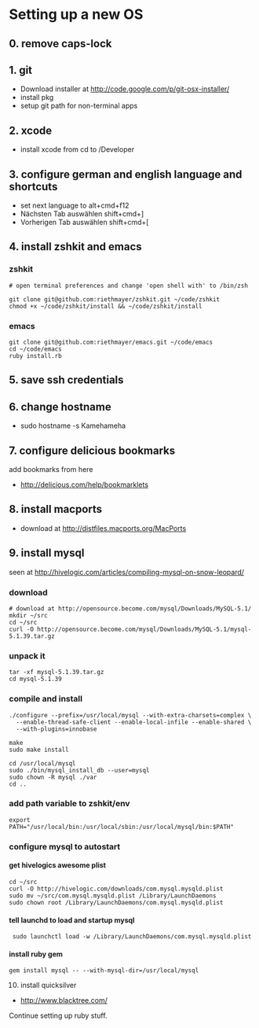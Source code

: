 # Setting up a new OS

## 0. remove caps-lock 

## 1. git
 * Download installer at http://code.google.com/p/git-osx-installer/
 * install pkg
 * setup git path for non-terminal apps

## 2. xcode
 * install xcode from cd to /Developer

## 3. configure german and english language and shortcuts
 * set next language to alt+cmd+f12
 * Nächsten Tab auswählen shift+cmd+]
 * Vorherigen Tab auswählen shift+cmd+[

## 4. install zshkit and emacs

### zshkit

    # open terminal preferences and change 'open shell with' to /bin/zsh
    
    git clone git@github.com:riethmayer/zshkit.git ~/code/zshkit
    chmod +x ~/code/zshkit/install && ~/code/zshkit/install

### emacs

    git clone git@github.com:riethmayer/emacs.git ~/code/emacs
    cd ~/code/emacs
    ruby install.rb

## 5. save ssh credentials

## 6. change hostname
 * sudo hostname -s Kamehameha

## 7. configure delicious bookmarks

add bookmarks from here
 * http://delicious.com/help/bookmarklets

## 8. install macports
 * download at http://distfiles.macports.org/MacPorts
 
## 9. install mysql 

seen at http://hivelogic.com/articles/compiling-mysql-on-snow-leopard/

### download

    # download at http://opensource.become.com/mysql/Downloads/MySQL-5.1/
    mkdir ~/src
    cd ~/src
    curl -O http://opensource.become.com/mysql/Downloads/MySQL-5.1/mysql-5.1.39.tar.gz

### unpack it
    
    tar -xf mysql-5.1.39.tar.gz
    cd mysql-5.1.39
    
### compile and install

    ./configure --prefix=/usr/local/mysql --with-extra-charsets=complex \
      --enable-thread-safe-client --enable-local-infile --enable-shared \
      --with-plugins=innobase

    make
    sudo make install

    cd /usr/local/mysql
    sudo ./bin/mysql_install_db --user=mysql
    sudo chown -R mysql ./var
    cd ..

### add path variable to zshkit/env
    
    export PATH="/usr/local/bin:/usr/local/sbin:/usr/local/mysql/bin:$PATH"

### configure mysql to autostart

#### get hivelogics awesome plist
    
    cd ~/src
    curl -O http://hivelogic.com/downloads/com.mysql.mysqld.plist
    sudo mv ~/src/com.mysql.mysqld.plist /Library/LaunchDaemons
    sudo chown root /Library/LaunchDaemons/com.mysql.mysqld.plist

#### tell launchd to load and startup mysql    
    
     sudo launchctl load -w /Library/LaunchDaemons/com.mysql.mysqld.plist

#### install ruby gem

    gem install mysql -- --with-mysql-dir=/usr/local/mysql 

10. install quicksilver
 * http://www.blacktree.com/

Continue setting up ruby stuff.
